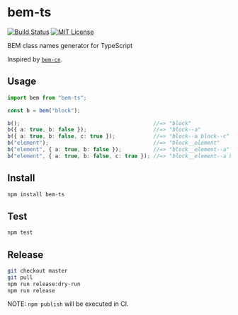 # bem-ts

[![Build Status](https://travis-ci.org/ybiquitous/bem-ts.svg?branch=master)](https://travis-ci.org/ybiquitous/bem-ts)
[![MIT License](https://img.shields.io/github/license/mashape/apistatus.svg)](LICENSE)

BEM class names generator for TypeScript

Inspired by [`bem-cn`](https://npm.im/bem-cn).

## Usage

```ts
import bem from "bem-ts";

const b = bem("block");

b();                                          //=> "block"
b({ a: true, b: false });                     //=> "block--a"
b({ a: true, b: false, c: true });            //=> "block--a block--c"
b("element");                                 //=> "block__element"
b("element", { a: true, b: false });          //=> "block__element--a"
b("element", { a: true, b: false, c: true }); //=> "block__element--a block__element--c"
```

## Install

```sh
npm install bem-ts
```

## Test

```sh
npm test
```

## Release

```sh
git checkout master
git pull
npm run release:dry-run
npm run release
```

NOTE: `npm publish` will be executed in CI.
